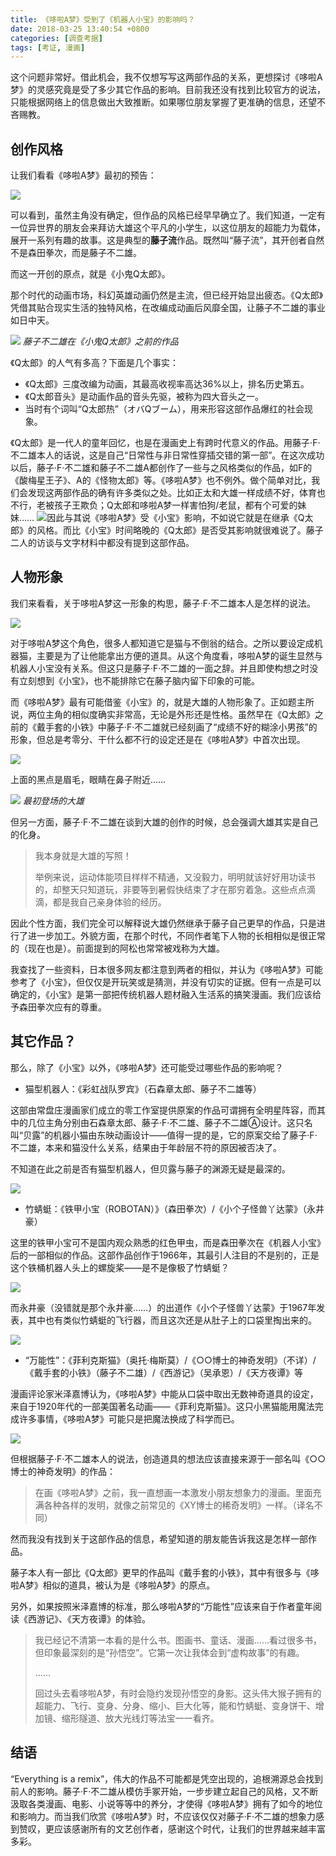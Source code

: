 ```yaml
---
title: 《哆啦A梦》受到了《机器人小宝》的影响吗？
date: 2018-03-25 13:40:54 +0800
categories: [调查考据]
tags: [考证, 漫画]
---
```



这个问题非常好。借此机会，我不仅想写写这两部作品的关系，更想探讨《哆啦A梦》的灵感究竟是受了多少其它作品的影响。目前我还没有找到比较官方的说法，只能根据网络上的信息做出大致推断。如果哪位朋友掌握了更准确的信息，还望不吝赐教。

## 创作风格

让我们看看《哆啦A梦》最初的预告：

![](https://pic2.zhimg.com/80/v2-22cf0e664f0e1da8956c3a8f9f255a91_1440w.jpg?source=c8b7c179)

可以看到，虽然主角没有确定，但作品的风格已经早早确立了。我们知道，一定有一位异世界的朋友会来拜访大雄这个平凡的小学生，以这位朋友的超能力为载体，展开一系列有趣的故事。这是典型的**藤子流**作品。既然叫“藤子流”，其开创者自然不是森田拳次，而是藤子不二雄。

而这一开创的原点，就是《小鬼Q太郎》。

那个时代的动画市场，科幻英雄动画仍然是主流，但已经开始显出疲态。《Q太郎》凭借其贴合现实生活的独特风格，在改编成动画后风靡全国，让藤子不二雄的事业如日中天。

![](https://pic2.zhimg.com/80/v2-449875aa860cad544067893b8dd8c918_1440w.jpg?source=c8b7c179)
_藤子不二雄在《小鬼Q太郎》之前的作品_

  
  

《Q太郎》的人气有多高？下面是几个事实：

-   《Q太郎》三度改编为动画，其最高收视率高达36%以上，排名历史第五。
-   《Q太郎音头》是动画作品的音头先驱，被称为四大音头之一。
-   当时有个词叫“Q太郎热”（オバQブーム），用来形容这部作品爆红的社会现象。

《Q太郎》是一代人的童年回忆，也是在漫画史上有跨时代意义的作品。用藤子·F·不二雄本人的话说，这是自己“日常性与非日常性穿插交错的第一部”。在这次成功以后，藤子·F·不二雄和藤子不二雄A都创作了一些与之风格类似的作品，如F的《酸梅星王子》、A的《怪物太郎》等。《哆啦A梦》也不例外。做个简单对比，我们会发现这两部作品的确有许多类似之处。比如正太和大雄一样成绩不好，体育也不行，老被孩子王欺负；Q太郎和哆啦A梦一样害怕狗/老鼠，都有个可爱的妹妹……
![](https://picx.zhimg.com/80/v2-adfb17505eec7121e825d33a751df083_1440w.jpg?source=c8b7c179)因此与其说《哆啦A梦》受《小宝》影响，不如说它就是在继承《Q太郎》的风格。而比《小宝》时间略晚的《Q太郎》是否受其影响就很难说了。藤子二人的访谈与文字材料中都没有提到这部作品。

## 人物形象

我们来看看，关于哆啦A梦这一形象的构思，藤子·F·不二雄本人是怎样的说法。

![](https://picx.zhimg.com/80/v2-cce658b97508cb4de3ae14b3dd235e2a_1440w.jpg?source=c8b7c179)

对于哆啦A梦这个角色，很多人都知道它是猫与不倒翁的结合。之所以要设定成机器猫，主要是为了让他能拿出方便的道具。从这个角度看，哆啦A梦的诞生显然与机器人小宝没有关系。但这只是藤子·F·不二雄的一面之辞。并且即使构想之时没有立刻想到《小宝》，也不能排除它在藤子脑内留下印象的可能。

而《哆啦A梦》最有可能借鉴《小宝》的，就是大雄的人物形象了。正如题主所说，两位主角的相似度确实非常高，无论是外形还是性格。虽然早在《Q太郎》之前的《戴手套的小铁》中藤子·F·不二雄就已经刻画了“成绩不好的糊涂小男孩”的形象，但总是考零分、干什么都不行的设定还是在《哆啦A梦》中首次出现。

![](https://pica.zhimg.com/80/v2-4209d0f26b87060fdfb5d4bfdfce760f_1440w.jpg?source=c8b7c179)

上面的黑点是眉毛，眼睛在鼻子附近……

![](https://picx.zhimg.com/80/v2-1b9a3aaa840bfd5b9f42efe67a1cf34e_1440w.jpg?source=c8b7c179)
_最初登场的大雄_

但另一方面，藤子·F·不二雄在谈到大雄的创作的时候，总会强调大雄其实是自己的化身。

> 我本身就是大雄的写照！
> 
> 举例来说，运动体能项目样样不精通，又没毅力，明明就该好好用功读书的，却整天只知道玩，非要等到暑假快结束了才在那穷着急。这些点点滴滴，都是我自己亲身体验的经历。

因此个性方面，我们完全可以解释说大雄仍然继承于藤子自己更早的作品，只是进行了进一步加工。外貌方面，在那个时代，不同作者笔下人物的长相相似是很正常的（现在也是）。前面提到的阿松也常常被戏称为大雄。

我查找了一些资料，日本很多网友都注意到两者的相似，并认为《哆啦A梦》可能参考了《小宝》，但仅仅是开玩笑或是猜测，并没有切实的证据。但有一点是可以确定的，《小宝》是第一部把传统机器人题材融入生活系的搞笑漫画。我们应该给予森田拳次应有的尊重。

## 其它作品？

那么，除了《小宝》以外，《哆啦A梦》还可能受过哪些作品的影响呢？

-   猫型机器人：《彩虹战队罗宾》（石森章太郎、藤子不二雄等）

这部由常盘庄漫画家们成立的零工作室提供原案的作品可谓拥有全明星阵容，而其中的几位主角分别由石森章太郎、藤子·F·不二雄、藤子不二雄Ⓐ设计。这只名叫“贝露”的机器小猫由东映动画设计——值得一提的是，它的原案交给了藤子·F·不二雄，本来和猫没什么关系，结果由于年龄层不符的原因被否决了。

不知道在此之前是否有猫型机器人，但贝露与藤子的渊源无疑是最深的。

![](https://pic1.zhimg.com/80/v2-ac19d11099b65001fd43da79c6a935eb_1440w.jpg?source=c8b7c179)

-   竹蜻蜓：《铁甲小宝（ROBOTAN）》（森田拳次）/《小个子怪兽丫达蒙》（永井豪）

这里的铁甲小宝可不是国内观众熟悉的红色甲虫，而是森田拳次在《机器人小宝》后的一部相似的作品。这部作品创作于1966年，其最引人注目的不是别的，正是这个铁桶机器人头上的螺旋桨——是不是像极了竹蜻蜓？

![](https://pic4.zhimg.com/80/v2-6dbba34a7e446de3ed477cd8ef7c3377_1440w.jpg?source=c8b7c179)

而永井豪（没错就是那个永井豪……）的出道作《小个子怪兽丫达蒙》于1967年发表，其中也有类似竹蜻蜓的飞行器，而且这次还是从肚子上的口袋里掏出来的。

![](https://pica.zhimg.com/80/v2-4678890066e247f3e75cb44fd3cf3e1c_1440w.jpg?source=c8b7c179)

-   “万能性”：《菲利克斯猫》（奥托·梅斯莫）/《○○博士的神奇发明》（不详）/《戴手套的小铁》（藤子不二雄）/《西游记》（吴承恩）/《天方夜谭》等

漫画评论家米泽嘉博认为，《哆啦A梦》中能从口袋中取出无数神奇道具的设定，来自于1920年代的一部美国著名动画——《菲利克斯猫》。这只小黑猫能用魔法完成许多事情，《哆啦A梦》可能只是把魔法换成了科学而已。

![](https://picx.zhimg.com/80/v2-edeb53f3331d80093465bc5d8ff79e42_1440w.jpg?source=c8b7c179)

但根据藤子·F·不二雄本人的说法，创造道具的想法应该直接来源于一部名叫《○○博士的神奇发明》的作品：

> 在画《哆啦A梦》之前，我一直想画一本激发小朋友想象力的漫画。里面充满各种各样的发明，就像之前常见的《XY博士的稀奇发明》一样。（译名不同）

然而我没有找到关于这部作品的信息，希望知道的朋友能告诉我这是怎样一部作品。

藤子本人有一部比《Q太郎》更早的作品叫《戴手套的小铁》，其中有很多与《哆啦A梦》相似的道具，被认为是《哆啦A梦》的原点。

另外，如果按照米泽嘉博的标准，那么哆啦A梦的“万能性”应该来自于作者童年阅读《西游记》、《天方夜谭》的体验。

> 我已经记不清第一本看的是什么书。图画书、童话、漫画……看过很多书，但印象最深刻的是“孙悟空”。它第一次让我体会到“虚构故事”的有趣。  
> 
> ……
>   
> 回过头去看哆啦A梦，有时会隐约发现孙悟空的身影。这头伟大猴子拥有的超能力、飞行、变身、分身、缩小、巨大化等，能和竹蜻蜓、变身饼干、增加镜、缩形隧道、放大光线灯等法宝一一看齐。

## 结语

“Everything is a remix”，伟大的作品不可能都是凭空出现的，追根溯源总会找到前人的影响。藤子·F·不二雄从模仿手冢开始，一步步建立起自己的风格，又不断汲取各类漫画、电影、小说等等中的养分，才使得《哆啦A梦》拥有了如今的地位和影响力。而当我们欣赏《哆啦A梦》时，不应该仅仅对藤子·F·不二雄的想象力感到赞叹，更应该感谢所有的文艺创作者，感谢这个时代，让我们的世界越来越丰富多彩。